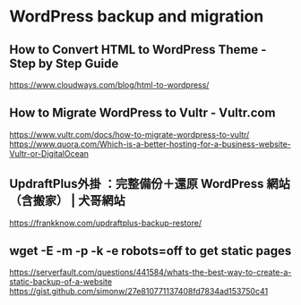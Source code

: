 # WordPress backup and migration
## How to Convert HTML to WordPress Theme - Step by Step Guide
https://www.cloudways.com/blog/html-to-wordpress/
## How to Migrate WordPress to Vultr - Vultr.com
https://www.vultr.com/docs/how-to-migrate-wordpress-to-vultr/
<br> https://www.quora.com/Which-is-a-better-hosting-for-a-business-website-Vultr-or-DigitalOcean
## UpdraftPlus外掛 ：完整備份＋還原 WordPress 網站（含搬家） | 犬哥網站
https://frankknow.com/updraftplus-backup-restore/
## wget -E -m -p -k -e robots=off to get static pages
https://serverfault.com/questions/441584/whats-the-best-way-to-create-a-static-backup-of-a-website
<br> https://gist.github.com/simonw/27e810771137408fd7834ad153750c41
